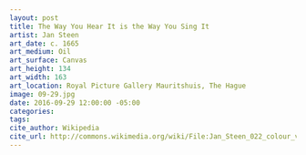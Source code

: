 ```yaml
---
layout: post
title: The Way You Hear It is the Way You Sing It
artist: Jan Steen
art_date: c. 1665
art_medium: Oil
art_surface: Canvas
art_height: 134
art_width: 163
art_location: Royal Picture Gallery Mauritshuis, The Hague
image: 09-29.jpg
date: 2016-09-29 12:00:00 -05:00
categories:
tags:
cite_author: Wikipedia
cite_url: http://commons.wikimedia.org/wiki/File:Jan_Steen_022_colour_version_01.jpg
---
```

